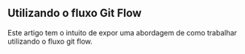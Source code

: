 ## Utilizando o fluxo Git Flow
Este artigo tem o intuito de expor uma abordagem de como trabalhar utilizando o fluxo git flow.
